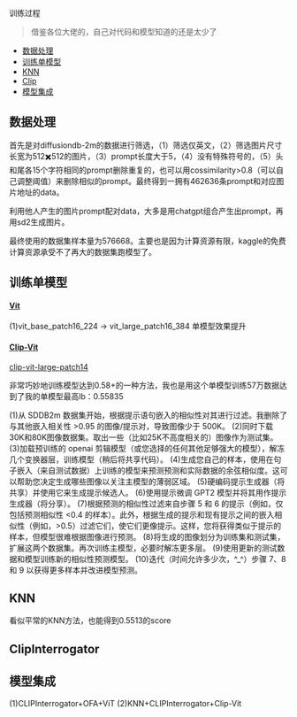 训练过程
>借鉴各位大佬的，自己对代码和模型知道的还是太少了

* [数据处理](#数据处理)
* [训练单模型](#训练单模型)
* [KNN](#KNN)
* [Clip](#Clip)
* [模型集成](#模型集成)


## 数据处理
首先是对diffusiondb-2m的数据进行筛选，（1）筛选仅英文，（2）筛选图片尺寸长宽为512✖️512的图片，（3）prompt长度大于5，（4）没有特殊符号的，（5）头和尾各15个字符相同的prompt删除重复的，也可以用cossimilarity>0.8（可以自己调整阈值）来删除相似的prompt。最终得到一拥有462636条prompt和对应图片地址的data。

利用他人产生的图片prompt配对data，大多是用chatgpt组合产生出prompt，再用sd2生成图片。

最终使用的数据集样本量为576668。主要也是因为计算资源有限，kaggle的免费计算资源承受不了再大的数据集跑模型了。


## 训练单模型
#### [Vit]()
(1)vit_base_patch16_224 -> vit_large_patch16_384 单模型效果提升

#### [Clip-Vit]()
[clip-vit-large-patch14](https://www.kaggle.com/competitions/stable-diffusion-image-to-prompts/discussion/398529)

非常巧妙地训练模型达到0.58+的一种方法，我也是用这个单模型训练57万数据达到了我的单模型最高lb：0.55835

(1)从 SDDB2m 数据集开始，根据提示语句嵌入的相似性对其进行过滤。我删除了与其他嵌入相关性 >0.95 的图像/提示对，导致图像少于 500K。
(2)同时下载30K和80K图像数据集。取出一些（比如25K不高度相关的）图像作为测试集。
(3)加载预训练的 openai 剪辑模型（或您选择的任何其他足够强大的模型），解冻几个变换器层，训练模型（稍后将共享代码）。
(4)生成您自己的样本，使用在句子嵌入（来自测试数据）上训练的模型来预测预测和实际数据的余弦相似度。这可以帮助您决定生成哪些图像以关注主模型的薄弱区域。
(5)硬编码提示生成器（将共享）并使用它来生成提示候选人。
(6)使用提示微调 GPT2 模型并将其用作提示生成器（将分享）。
(7)根据预测的相似性过滤来自步骤 5 和 6 的提示（例如，仅包括预测相似性 <0.4 的样本）。此外，根据生成的提示和现有提示之间的嵌入相似性（例如，>0.5）过滤它们，使它们更像提示。这样，您将获得类似于提示的样本，但模型很难根据图像进行预测。
(8)将生成的图像划分为训练集和测试集，扩展这两个数据集。再次训练主模型，必要时解冻更多层。
(9)使用更新的测试数据和模型训练新的相似性预测模型。
(10)迭代（时间允许多少次，^_^）步骤 7、8 和 9 以获得更多样本并改进模型预测。

## KNN
看似平常的KNN方法，也能得到0.5513的score

## ClipInterrogator

## 模型集成
(1)CLIPInterrogator+OFA+ViT
(2)KNN+CLIPInterrogator+Clip-Vit



